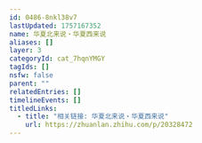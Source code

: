 ```yaml
---
id: 0486-8nkl38v7
lastUpdated: 1757167352
name: 华夏北来说・华夏西来说
aliases: []
layer: 3
categoryId: cat_7hqnYMGY
tagIds: []
nsfw: false
parent: ""
relatedEntries: []
timelineEvents: []
titledLinks:
  - title: "相关链接: 华夏北来说・华夏西来说"
    url: https://zhuanlan.zhihu.com/p/20328472
---
```


